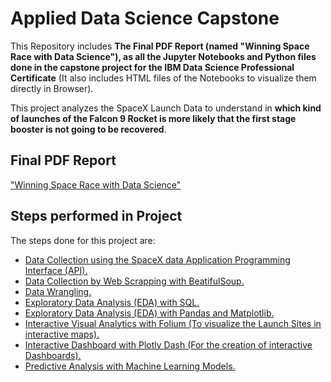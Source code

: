 # Applied Data Science Capstone

This Repository includes **The Final PDF Report (named "Winning Space Race with Data Science"), as all the Jupyter Notebooks and Python files done in the capstone project for the IBM Data Science Professional Certificate** (It also includes HTML files of the Notebooks to visualize them directly in Browser).

This project analyzes the SpaceX Launch Data to understand in **which kind of launches of the Falcon 9 Rocket is more likely that the first stage booster is not going to be recovered**.

## Final PDF Report
["Winning Space Race with Data Science"](../main/Winning%20Space%20Race%20with%20Data%20Science.pdf)

## Steps performed in Project
The steps done for this project are:
* [Data Collection using the SpaceX data Application Programming Interface (API).](../main/01-Data%20Collection%20(with%20API).ipynb)
* [Data Collection by Web Scrapping with BeatifulSoup.](../main/02-Data%20Collection%20(with%20Web%20Scraping).ipynb)
* [Data Wrangling.](../main/03-Data%20Wrangling.ipynb)
* [Exploratory Data Analysis (EDA) with SQL.](../main/04-Exploratory%20Data%20Analysis%20with%20SQL.ipynb)
* [Exploratory Data Analysis (EDA) with Pandas and Matplotlib.](../main/05-Exploratory%20Data%20Analysis%20with%20Pandas%20and%20Matplotlib.ipynb)
* [Interactive Visual Analytics with Folium (To visualize the Launch Sites in interactive maps).](../main/06-Interactive%20Visual%20Analytics%20with%20Folium.ipynb)
* [Interactive Dashboard with Plotly Dash (For the creation of interactive Dashboards).](../main/07-Interactive%20Dashboard%20with%20Plotly%20Dash.py)
* [Predictive Analysis with Machine Learning Models.](../main/08-Machine%20Learning%20Predictive%20Analysis.ipynb)
